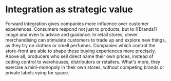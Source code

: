 # Integration as strategic value

Forward integration gives companies more influence over customer experiences.  Consumers respond not just to products, but to [[Brands]] image and even to advice and guidance. In retail stores, clever merchandising can stimulate customers to trade up and explore new things, as they try on clothes or smell perfumes. Companies which control the store-front are able to shape these buying experiences more precisely. Above all, producers who sell direct name their own prices, instead of ceding control to warehouses, distributors or retailers. What's more, they exercise a mini-monopoly in their own stores, without competing brands or private labels vying for space.